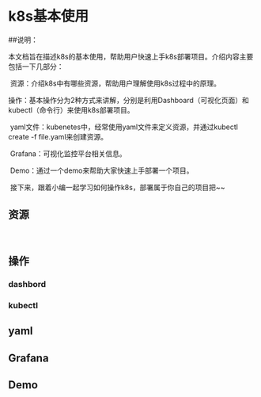 #                              k8s基本使用

##说明：

​        本文档旨在描述k8s的基本使用，帮助用户快速上手k8s部署项目。介绍内容主要包括一下几部分：

​        资源：介绍k8s中有哪些资源，帮助用户理解使用k8s过程中的原理。

​        操作：基本操作分为2种方式来讲解，分别是利用Dashboard（可视化页面）和kubectl（命令行）来使用k8s部署项目。

​        yaml文件：kubenetes中，经常使用yaml文件来定义资源，并通过kubectl  create -f file.yaml来创建资源。

​        Grafana：可视化监控平台相关信息。

​        Demo：通过一个demo来帮助大家快速上手部署一个项目。

​        接下来，跟着小编一起学习如何操作k8s，部署属于你自己的项目把~~

## 资源

​      

## 操作

### dashbord

### kubectl

## yaml

## Grafana

## Demo

